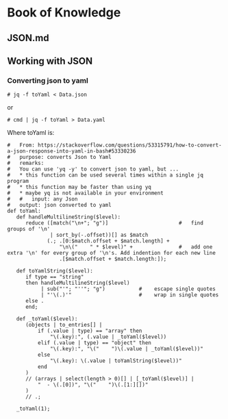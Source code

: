 #	Book of Knowledge
##	JSON.md
##	Working with JSON
###	Converting json to yaml
` #	jq -f toYaml < Data.json `

or

` #	cmd | jq -f toYaml > Data.yaml `

Where toYaml is:
```
#	From: https://stackoverflow.com/questions/53315791/how-to-convert-a-json-response-into-yaml-in-bash#53330236
#	purpose: converts Json to Yaml
#	remarks:
#	You can use 'yq -y' to convert json to yaml, but ...
#	* this function can be used several times within a single jq program
#	* this function may be faster than using yq
#	* maybe yq is not available in your environment
#	#	input: any Json
#	output: json converted to yaml
def toYaml:
   def handleMultilineString($level):
      reduce ([match("\n+"; "g")]                       #	find groups of '\n'
              | sort_by(-.offset))[] as $match
             (.; .[0:$match.offset + $match.length] +
                 "\n\("    " * $level)" +               #	add one extra '\n' for every group of '\n's. Add indention for each new line
                 .[$match.offset + $match.length:]);

   def toYamlString($level):
      if type == "string"
      then handleMultilineString($level)
           | sub("'"; "''"; "g")           #	escape single quotes
           | "'\(.)'"                      #	wrap in single quotes
      else .
      end;

   def _toYaml($level):
      (objects | to_entries[] |
          if (.value | type) == "array" then
              "\(.key):", (.value | _toYaml($level))
          elif (.value | type) == "object" then
              "\(.key):", "\("    ")\(.value | _toYaml($level))"
          else
              "\(.key): \(.value | toYamlString($level))"
          end
      )
      // (arrays | select(length > 0)[] | [_toYaml($level)] |
          "  - \(.[0])", "\("    ")\(.[1:][])"
      )
      // .;

   _toYaml(1);
```
[//]: #	( vim: set ai noet nu sts=4 sw=4 ts=4 tw=78 filetype=markdown :)
[//]: # ( vim: set ai noet nu sts=4 sw=4 ts=4 tw=78 filetype=markdown :)
